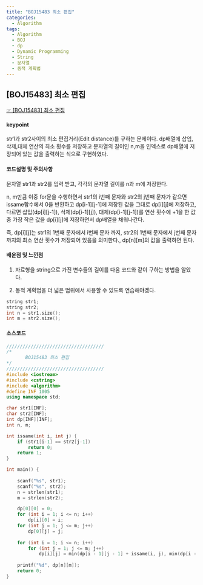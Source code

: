 ```yaml
---
title: "BOJ15483 최소 편집"
categories:
  - Algorithm
tags:
  - Algorithm
  - BOJ
  - dp
  - Dynamic Programming
  - String
  - 문자열
  - 동적 계획법
---
```


## [BOJ15483] 최소 편집
 [☞ [BOJ15483] 최소 편집](https://www.acmicpc.net/problem/15483)

#### keypoint

str1과 str2사이의 최소 편집거리(Edit distance)를 구하는 문제이다.
dp배열에 삽입,삭제,대체 연산의 최소 횟수를 저장하고 문자열의 길이인 n,m을 인덱스로 dp배열에 저장되어 있는 값을 출력하는 식으로 구현하였다.


#### 코드설명 및 주의사항
문자열 str1과 str2를 입력 받고, 각각의 문자열 길이를 n과 m에 저장한다.

n, m만큼 이중 for문을 수행하면서 
str1의 i번째 문자와 str2의 j번째 문자가 같으면 issame함수에서 0을 반환하고 dp[i-1][j-1]에 저장된 값을 그대로 dp[i][j]에 저장하고, 다르면 삽입(dp[i][j-1]), 삭제(dp[i-1][j]), 대체(dp[i-1][j-1])를 연산 횟수에 +1을 한 값중 가장 작은 값을 dp[i][j]에 저장하면서 dp배열을 채워나간다.

즉, dp[i][j]는 str1의 1번째 문자에서 i번째 문자 까지, str2의 1번째 문자에서 j번째 문자 까지의 최소 연산 횟수가 저장되어 있음을 의미한다., dp[n][m]의 값을 출력하면 된다.


#### 배운점 및 느낀점
1. 자료형을 string으로 가진 변수들의 길이를 다음 코드와 같이 구하는 방법을 알았다.

2. 동적 계획법을 더 넓은 범위에서 사용할 수 있도록 연습해야겠다.


```cpp
string str1;
string str2;
int n = str1.size();
int m = str2.size();
```

#### 소스코드
```cpp
////////////////////////////////////
/*
       BOJ15483 최소 편집
*/
////////////////////////////////////
#include <iostream>
#include <cstring>
#include <algorithm>
#define INF 1005
using namespace std;

char str1[INF];
char str2[INF];
int dp[INF][INF];
int n, m;

int issame(int i, int j) {
	if (str1[i-1] == str2[j-1])
		return 0;
	return 1;
}

int main() {
	
	scanf("%s", str1);
	scanf("%s", str2);
	n = strlen(str1);
	m = strlen(str2);

	dp[0][0] = 0;
	for (int i = 1; i <= n; i++)
		dp[i][0] = i;
	for (int j = 1; j <= m; j++) 
		dp[0][j] = j;
	
	for (int i = 1; i <= n; i++)
		for (int j = 1; j <= m; j++)
			dp[i][j] = min(dp[i - 1][j - 1] + issame(i, j), min(dp[i - 1][j] + 1, dp[i][j - 1] + 1));
	
	printf("%d", dp[n][m]);
	return 0;
}
```


